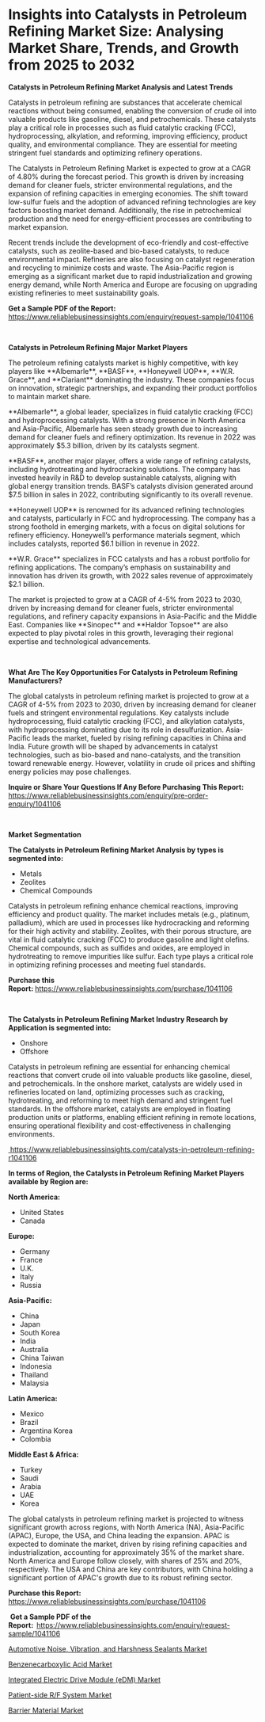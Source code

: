 <p><h1>Insights into Catalysts in Petroleum Refining Market Size: Analysing Market Share, Trends, and Growth from 2025 to 2032</h1></p><p><strong>Catalysts in Petroleum Refining Market Analysis and Latest Trends</strong></p>
<p><p>Catalysts in petroleum refining are substances that accelerate chemical reactions without being consumed, enabling the conversion of crude oil into valuable products like gasoline, diesel, and petrochemicals. These catalysts play a critical role in processes such as fluid catalytic cracking (FCC), hydroprocessing, alkylation, and reforming, improving efficiency, product quality, and environmental compliance. They are essential for meeting stringent fuel standards and optimizing refinery operations.</p><p>The Catalysts in Petroleum Refining Market is expected to grow at a CAGR of 4.80% during the forecast period. This growth is driven by increasing demand for cleaner fuels, stricter environmental regulations, and the expansion of refining capacities in emerging economies. The shift toward low-sulfur fuels and the adoption of advanced refining technologies are key factors boosting market demand. Additionally, the rise in petrochemical production and the need for energy-efficient processes are contributing to market expansion.</p><p>Recent trends include the development of eco-friendly and cost-effective catalysts, such as zeolite-based and bio-based catalysts, to reduce environmental impact. Refineries are also focusing on catalyst regeneration and recycling to minimize costs and waste. The Asia-Pacific region is emerging as a significant market due to rapid industrialization and growing energy demand, while North America and Europe are focusing on upgrading existing refineries to meet sustainability goals.</p></p>
<p><strong>Get a Sample PDF of the Report:&nbsp;</strong> <a href="https://www.reliablebusinessinsights.com/enquiry/request-sample/1041106?utm_campaign=1138&utm_medium=2&utm_source=Github&utm_content=ia&utm_term=24012025&utm_id=catalysts-in-petroleum-refining">https://www.reliablebusinessinsights.com/enquiry/request-sample/1041106</a></p>
<p>&nbsp;</p>
<p><strong>Catalysts in Petroleum Refining Major Market Players</strong></p>
<p><p>The petroleum refining catalysts market is highly competitive, with key players like **Albemarle**, **BASF**, **Honeywell UOP**, **W.R. Grace**, and **Clariant** dominating the industry. These companies focus on innovation, strategic partnerships, and expanding their product portfolios to maintain market share.</p><p>**Albemarle**, a global leader, specializes in fluid catalytic cracking (FCC) and hydroprocessing catalysts. With a strong presence in North America and Asia-Pacific, Albemarle has seen steady growth due to increasing demand for cleaner fuels and refinery optimization. Its revenue in 2022 was approximately $5.3 billion, driven by its catalysts segment.</p><p>**BASF**, another major player, offers a wide range of refining catalysts, including hydrotreating and hydrocracking solutions. The company has invested heavily in R&D to develop sustainable catalysts, aligning with global energy transition trends. BASF’s catalysts division generated around $7.5 billion in sales in 2022, contributing significantly to its overall revenue.</p><p>**Honeywell UOP** is renowned for its advanced refining technologies and catalysts, particularly in FCC and hydroprocessing. The company has a strong foothold in emerging markets, with a focus on digital solutions for refinery efficiency. Honeywell’s performance materials segment, which includes catalysts, reported $6.1 billion in revenue in 2022.</p><p>**W.R. Grace** specializes in FCC catalysts and has a robust portfolio for refining applications. The company’s emphasis on sustainability and innovation has driven its growth, with 2022 sales revenue of approximately $2.1 billion.</p><p>The market is projected to grow at a CAGR of 4-5% from 2023 to 2030, driven by increasing demand for cleaner fuels, stricter environmental regulations, and refinery capacity expansions in Asia-Pacific and the Middle East. Companies like **Sinopec** and **Haldor Topsoe** are also expected to play pivotal roles in this growth, leveraging their regional expertise and technological advancements.</p></p>
<p>&nbsp;</p>
<p><strong>What Are The Key Opportunities For Catalysts in Petroleum Refining Manufacturers?</strong></p>
<p><p>The global catalysts in petroleum refining market is projected to grow at a CAGR of 4-5% from 2023 to 2030, driven by increasing demand for cleaner fuels and stringent environmental regulations. Key catalysts include hydroprocessing, fluid catalytic cracking (FCC), and alkylation catalysts, with hydroprocessing dominating due to its role in desulfurization. Asia-Pacific leads the market, fueled by rising refining capacities in China and India. Future growth will be shaped by advancements in catalyst technologies, such as bio-based and nano-catalysts, and the transition toward renewable energy. However, volatility in crude oil prices and shifting energy policies may pose challenges.</p></p>
<p><strong>Inquire or Share Your Questions If Any Before Purchasing This Report:</strong> <a href="https://www.reliablebusinessinsights.com/enquiry/pre-order-enquiry/1041106?utm_campaign=1138&utm_medium=2&utm_source=Github&utm_content=ia&utm_term=24012025&utm_id=catalysts-in-petroleum-refining">https://www.reliablebusinessinsights.com/enquiry/pre-order-enquiry/1041106</a></p>
<p>&nbsp;</p>
<p><strong>Market Segmentation</strong></p>
<p><strong>The Catalysts in Petroleum Refining Market Analysis by types is segmented into:</strong></p>
<p><ul><li>Metals</li><li>Zeolites</li><li>Chemical Compounds</li></ul></p>
<p><p>Catalysts in petroleum refining enhance chemical reactions, improving efficiency and product quality. The market includes metals (e.g., platinum, palladium), which are used in processes like hydrocracking and reforming for their high activity and stability. Zeolites, with their porous structure, are vital in fluid catalytic cracking (FCC) to produce gasoline and light olefins. Chemical compounds, such as sulfides and oxides, are employed in hydrotreating to remove impurities like sulfur. Each type plays a critical role in optimizing refining processes and meeting fuel standards.</p></p>
<p><strong>Purchase this Report:&nbsp;</strong><a href="https://www.reliablebusinessinsights.com/purchase/1041106?utm_campaign=1138&utm_medium=2&utm_source=Github&utm_content=ia&utm_term=24012025&utm_id=catalysts-in-petroleum-refining">https://www.reliablebusinessinsights.com/purchase/1041106</a></p>
<p>&nbsp;</p>
<p><strong>The Catalysts in Petroleum Refining Market Industry Research by Application is segmented into:</strong></p>
<p><ul><li>Onshore</li><li>Offshore</li></ul></p>
<p><p>Catalysts in petroleum refining are essential for enhancing chemical reactions that convert crude oil into valuable products like gasoline, diesel, and petrochemicals. In the onshore market, catalysts are widely used in refineries located on land, optimizing processes such as cracking, hydrotreating, and reforming to meet high demand and stringent fuel standards. In the offshore market, catalysts are employed in floating production units or platforms, enabling efficient refining in remote locations, ensuring operational flexibility and cost-effectiveness in challenging environments.</p></p>
<p><a href="https://www.reliablebusinessinsights.com/catalysts-in-petroleum-refining-r1041106?utm_campaign=1138&utm_medium=2&utm_source=Github&utm_content=ia&utm_term=24012025&utm_id=catalysts-in-petroleum-refining">&nbsp;https://www.reliablebusinessinsights.com/catalysts-in-petroleum-refining-r1041106</a></p>
<p><strong>In terms of Region, the Catalysts in Petroleum Refining Market Players available by Region are:</strong></p>
<p>
    <p> <strong> North America: </strong>
        <ul>
            <li>United States</li>
            <li>Canada</li>
        </ul>
        </p> 
    <p> <strong> Europe: </strong>
        <ul>
            <li>Germany</li>
            <li>France</li>
            <li>U.K.</li>
            <li>Italy</li>
            <li>Russia</li>
        </ul>
        </p> 
    <p> <strong> Asia-Pacific: </strong>
        <ul>
            <li>China</li>
            <li>Japan</li>
            <li>South Korea</li>
            <li>India</li>
            <li>Australia</li>
            <li>China Taiwan</li>
            <li>Indonesia</li>
            <li>Thailand</li>
            <li>Malaysia</li>
        </ul>
        </p> 
    <p> <strong> Latin America: </strong>
        <ul>
            <li>Mexico</li>
            <li>Brazil</li>
            <li>Argentina Korea</li>
            <li>Colombia</li>
        </ul>
        </p> 
    <p> <strong> Middle East & Africa: </strong>
        <ul>
            <li>Turkey</li>
            <li>Saudi</li>
            <li>Arabia</li>
            <li>UAE</li>
            <li>Korea</li>
        </ul>
    </p>
    </p>
<p><p>The global catalysts in petroleum refining market is projected to witness significant growth across regions, with North America (NA), Asia-Pacific (APAC), Europe, the USA, and China leading the expansion. APAC is expected to dominate the market, driven by rising refining capacities and industrialization, accounting for approximately 35% of the market share. North America and Europe follow closely, with shares of 25% and 20%, respectively. The USA and China are key contributors, with China holding a significant portion of APAC's growth due to its robust refining sector.</p></p>
<p><strong>Purchase this Report: </strong><a href="https://www.reliablebusinessinsights.com/purchase/1041106?utm_campaign=1138&utm_medium=2&utm_source=Github&utm_content=ia&utm_term=24012025&utm_id=catalysts-in-petroleum-refining">https://www.reliablebusinessinsights.com/purchase/1041106</a></p>
<p>&nbsp;<strong>Get a Sample PDF of the Report:&nbsp;&nbsp;</strong><a href="https://www.reliablebusinessinsights.com/enquiry/request-sample/1041106?utm_campaign=1138&utm_medium=2&utm_source=Github&utm_content=ia&utm_term=24012025&utm_id=catalysts-in-petroleum-refining">https://www.reliablebusinessinsights.com/enquiry/request-sample/1041106</a></p>
<p><strong></strong></p>
<p><p><a href="https://www.linkedin.com/pulse/automotive-noise-vibration-harshness-sealants-market-dhv1c?utm_campaign=1138&utm_medium=2&utm_source=Github&utm_content=ia&utm_term=24012025&utm_id=catalysts-in-petroleum-refining">Automotive Noise, Vibration, and Harshness Sealants Market</a></p><p><a href="https://github.com/mezokathleen834/Market-Research-Report-List-1/blob/main/benzenecarboxylic-acid-market.md?utm_campaign=1138&utm_medium=2&utm_source=Github&utm_content=ia&utm_term=24012025&utm_id=catalysts-in-petroleum-refining">Benzenecarboxylic Acid Market</a></p><p><a href="https://www.linkedin.com/pulse/overview-integrated-electric-drive-module-edm-markets-wxffe?utm_campaign=1138&utm_medium=2&utm_source=Github&utm_content=ia&utm_term=24012025&utm_id=catalysts-in-petroleum-refining">Integrated Electric Drive Module (eDM) Market</a></p><p><a href="https://www.linkedin.com/pulse/projecting-growth-patient-side-rf-system-market-insights-6fume?utm_campaign=1138&utm_medium=2&utm_source=Github&utm_content=ia&utm_term=24012025&utm_id=catalysts-in-petroleum-refining">Patient-side R/F System Market</a></p><p><a href="https://github.com/shirleenfraker87/Market-Research-Report-List-1/blob/main/barrier-material-market.md?utm_campaign=1138&utm_medium=2&utm_source=Github&utm_content=ia&utm_term=24012025&utm_id=catalysts-in-petroleum-refining">Barrier Material Market</a></p></p>